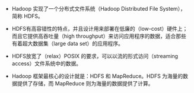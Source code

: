 * Hadoop 实现了一个分布式文件系统（Hadoop Distributed File System），简称 HDFS。

* HDFS有高容错性的特点，并且设计用来部署在低廉的（low-cost）硬件上；而且它提供高吞吐量（high throughput）来访问应用程序的数据，适合那些有着超大数据集（large data set）的应用程序。

* HDFS放宽了（relax）POSIX 的要求，可以以流的形式访问（streaming access）文件系统中的数据。

* Hadoop 框架最核心的设计就是：HDFS 和 MapReduce。HDFS 为海量的数据提供了存储，而 MapReduce 则为海量的数据提供了计算。
